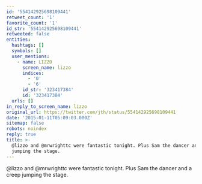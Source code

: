 ```yaml
---
id: '554142925698109441'
retweet_count: '1'
favorite_count: '1'
id_str: '554142925698109441'
retweeted: false
entities:
  hashtags: []
  symbols: []
  user_mentions:
    - name: LIZZO
      screen_name: lizzo
      indices:
        - '0'
        - '6'
      id_str: '323417384'
      id: '323417384'
  urls: []
in_reply_to_screen_name: lizzo
original_url: https://twitter.com/jth/status/554142925698109441
date: '2015-01-11T05:09:03.000Z'
sitemap: false
robots: noindex
reply: true
title: >-
  @lizzo and @mrwrighttc were fantastic tonight. Plus Sam the dancer and a creep
  jumping the stage.
---
```


@lizzo and @mrwrighttc were fantastic tonight. Plus Sam the dancer and a creep jumping the stage.